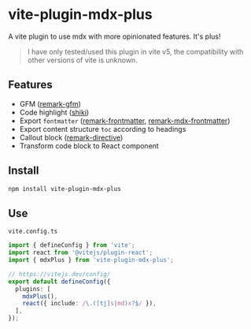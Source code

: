 # vite-plugin-mdx-plus

A vite plugin to use mdx with more opinionated features. It's plus!

> I have only tested/used this plugin in vite v5, the compatibility with other versions of vite is unknown.

## Features

- GFM ([remark-gfm](https://github.com/remarkjs/remark-gfm))
- Code highlight ([shiki](https://github.com/shikijs/shiki))
- Export `fontmatter` ([remark-frontmatter](https://github.com/remarkjs/remark-frontmatter), [remark-mdx-frontmatter](https://github.com/remcohaszing/remark-mdx-frontmatter))
- Export content structure `toc` according to headings
- Callout block ([remark-directive](https://github.com/remarkjs/remark-directive))
- Transform code block to React component

## Install

```sh
npm install vite-plugin-mdx-plus
```

## Use

`vite.config.ts`

```ts
import { defineConfig } from 'vite';
import react from '@vitejs/plugin-react';
import { mdxPlus } from 'vite-plugin-mdx-plus';

// https://vitejs.dev/config/
export default defineConfig({
  plugins: [
    mdxPlus(),
    react({ include: /\.([tj]s|md)x?$/ }),
  ],
});
```
